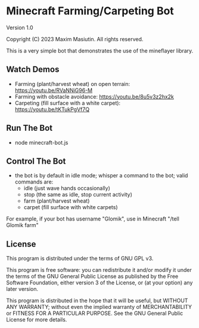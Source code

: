 # Minecraft Farming/Carpeting Bot 

Version 1.0

Copyright (C) 2023 Maxim Masiutin. All rights reserved.

This is a very simple bot that demonstrates the use of the mineflayer library.

## Watch Demos

 - Farming (plant/harvest wheat) on open terrain: https://youtu.be/RVaNNiG96-M
 - Farming with obstacle avoidance: https://youtu.be/8u5v3z2hx2k
 - Carpeting (fill surface with a white carpet): https://youtu.be/tKTukPgVf7Q

## Run The Bot

 - node minecraft-bot.js <username> <server-version> <server-ip> <server-port>

## Control The Bot

 - the bot is by default in idle mode; whisper a command to the bot; valid commands are:
   - idle (just wave hands occasionally)
   - stop (the same as idle, stop current activity)
   - farm (plant/harvest wheat)
   - carpet (fill surface with white carpets)
  
For example, if your bot has username "Glomik", use in Minecraft "/tell Glomik farm"

## License 

This program is distributed under the terms of GNU GPL v3.

This program is free software: you can redistribute it and/or modify it under the terms of the GNU General Public License as published by the Free Software Foundation, either version 3 of the License, or (at your option) any later version.

This program is distributed in the hope that it will be useful, but WITHOUT ANY WARRANTY; without even the implied warranty of MERCHANTABILITY or FITNESS FOR A PARTICULAR PURPOSE.  See the  GNU General Public License for more details.
